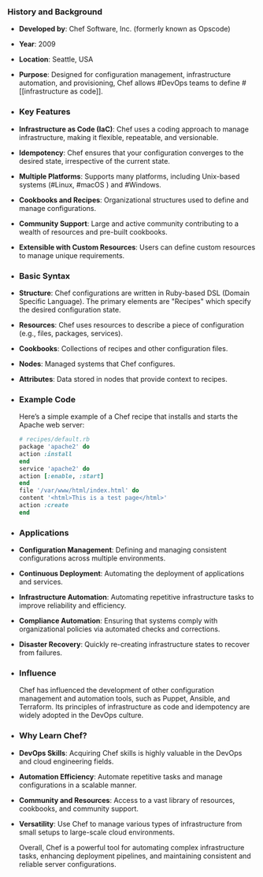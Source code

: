 ### **History and Background**
- **Developed by**: Chef Software, Inc. (formerly known as Opscode)
- **Year**: 2009
- **Location**: Seattle, USA
- **Purpose**: Designed for configuration management, infrastructure automation, and provisioning, Chef allows #DevOps teams to define #[[infrastructure as code]].
- ### **Key Features**
- **Infrastructure as Code (IaC)**: Chef uses a coding approach to manage infrastructure, making it flexible, repeatable, and versionable.
- **Idempotency**: Chef ensures that your configuration converges to the desired state, irrespective of the current state.
- **Multiple Platforms**: Supports many platforms, including Unix-based systems (#Linux, #macOS ) and #Windows.
- **Cookbooks and Recipes**: Organizational structures used to define and manage configurations.
- **Community Support**: Large and active community contributing to a wealth of resources and pre-built cookbooks.
- **Extensible with Custom Resources**: Users can define custom resources to manage unique requirements.
- ### **Basic Syntax**
- **Structure**: Chef configurations are written in Ruby-based DSL (Domain Specific Language). The primary elements are "Recipes" which specify the desired configuration state.
- **Resources**: Chef uses resources to describe a piece of configuration (e.g., files, packages, services).
- **Cookbooks**: Collections of recipes and other configuration files.
- **Nodes**: Managed systems that Chef configures.
- **Attributes**: Data stored in nodes that provide context to recipes.
- ### **Example Code**
  
  Here’s a simple example of a Chef recipe that installs and starts the Apache web server:
  
  ```ruby
  # recipes/default.rb
  package 'apache2' do
  action :install
  end
  service 'apache2' do
  action [:enable, :start]
  end
  file '/var/www/html/index.html' do
  content '<html>This is a test page</html>'
  action :create
  end
  ```
- ### **Applications**
- **Configuration Management**: Defining and managing consistent configurations across multiple environments.
- **Continuous Deployment**: Automating the deployment of applications and services.
- **Infrastructure Automation**: Automating repetitive infrastructure tasks to improve reliability and efficiency.
- **Compliance Automation**: Ensuring that systems comply with organizational policies via automated checks and corrections.
- **Disaster Recovery**: Quickly re-creating infrastructure states to recover from failures.
- ### **Influence**
  
  Chef has influenced the development of other configuration management and automation tools, such as Puppet, Ansible, and Terraform. Its principles of infrastructure as code and idempotency are widely adopted in the DevOps culture.
- ### **Why Learn Chef?**
- **DevOps Skills**: Acquiring Chef skills is highly valuable in the DevOps and cloud engineering fields.
- **Automation Efficiency**: Automate repetitive tasks and manage configurations in a scalable manner.
- **Community and Resources**: Access to a vast library of resources, cookbooks, and community support.
- **Versatility**: Use Chef to manage various types of infrastructure from small setups to large-scale cloud environments.
  
  Overall, Chef is a powerful tool for automating complex infrastructure tasks, enhancing deployment pipelines, and maintaining consistent and reliable server configurations.